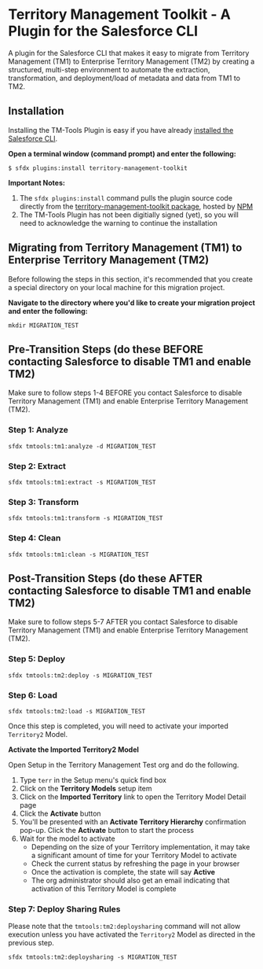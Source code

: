 # Territory Management Toolkit - A Plugin for the Salesforce CLI

A plugin for the Salesforce CLI that makes it easy to migrate from Territory Management (TM1) to Enterprise Territory Management (TM2) by creating a structured, multi-step environment to automate the extraction, transformation, and deployment/load of metadata and data from TM1 to TM2.

## Installation

Installing the TM-Tools Plugin is easy if you have already [installed the Salesforce CLI](https://developer.salesforce.com/tools/sfdxcli).  

**Open a terminal window (command prompt) and enter the following:**

```
$ sfdx plugins:install territory-management-toolkit
```

**Important Notes:**
1. The `sfdx plugins:install` command pulls the plugin source code directly from the [territory-management-toolkit package](https://www.npmjs.com/package/territory-management-toolkit), hosted by [NPM](www.npmjs.com)
2. The TM-Tools Plugin has not been digitially signed (yet), so you will need to acknowledge the warning to continue the installation


## Migrating from Territory Management (TM1) to Enterprise Territory Management (TM2)

Before following the steps in this section, it's recommended that you create a special directory on your local machine for this migration project.

**Navigate to the directory where you'd like to create your migration project and enter the following:**

```shell
mkdir MIGRATION_TEST
```

## Pre-Transition Steps (do these BEFORE contacting Salesforce to disable TM1 and enable TM2)

Make sure to follow steps 1-4 BEFORE you contact Salesforce to disable Territory Management (TM1) and enable Enterprise Territory Management (TM2).

### Step 1: Analyze

<!--Details TBA-->

```shell
sfdx tmtools:tm1:analyze -d MIGRATION_TEST
```

### Step 2: Extract

<!--Details TBA-->

```shell
sfdx tmtools:tm1:extract -s MIGRATION_TEST
```

### Step 3: Transform

<!--Details TBA-->

```shell
sfdx tmtools:tm1:transform -s MIGRATION_TEST
```

### Step 4: Clean

<!--Details TBA-->

```shell
sfdx tmtools:tm1:clean -s MIGRATION_TEST
```

## Post-Transition Steps (do these AFTER contacting Salesforce to disable TM1 and enable TM2)

Make sure to follow steps 5-7 AFTER you contact Salesforce to disable Territory Management (TM1) and enable Enterprise Territory Management (TM2).

### Step 5: Deploy

<!--Details TBA-->

```shell
sfdx tmtools:tm2:deploy -s MIGRATION_TEST
```

### Step 6: Load

<!--Details TBA-->

```shell
sfdx tmtools:tm2:load -s MIGRATION_TEST
```

Once this step is completed, you will need to activate your imported `Territory2` Model.

**Activate the Imported Territory2 Model**

Open Setup in the Territory Management Test org and do the following.

1. Type `terr` in the Setup menu's quick find box
2. Click on the **Territory Models** setup item
3. Click on the **Imported Territory** link to open the Territory Model Detail page
4. Click the **Activate** button
5. You'll be presented with an **Activate Territory Hierarchy** confirmation pop-up. Click the **Activate** button to start the process
6. Wait for the model to activate
    * Depending on the size of your Territory implementation, it may take a significant amount of time for your Territory Model to activate
    * Check the current status by refreshing the page in your browser
    * Once the activation is complete, the state will say **Active**
    * The org administrator should also get an email indicating that activation of this Territory Model is complete

### Step 7: Deploy Sharing Rules

<!--Details TBA-->

Please note that the `tmtools:tm2:deploysharing` command will not allow execution unless you have activated the `Territory2` Model as directed in the previous step.

```shell
sfdx tmtools:tm2:deploysharing -s MIGRATION_TEST
```

